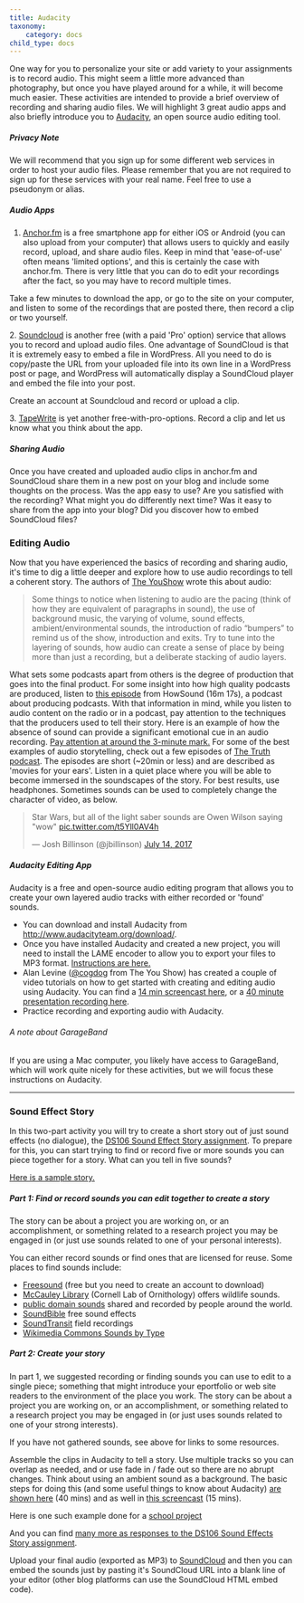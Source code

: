 ```yaml
---
title: Audacity
taxonomy:
    category: docs
child_type: docs
---
```

One way for you to personalize your site or add variety to your assignments is to record audio. This might seem a little more advanced than photography, but once you have played around for a while, it will become much easier. These activities are intended to provide a brief overview of recording and sharing audio files. We will highlight 3 great audio apps and also briefly introduce you to [Audacity](http://www.audacityteam.org/), an open source audio editing tool.

##### Privacy Note

We will recommend that you sign up for some different web services in order to host your audio files. Please remember that you are not required to sign up for these services with your real name. Feel free to use a pseudonym or alias.

##### Audio Apps

1.  [Anchor.fm](https://anchor.fm) is a free smartphone app for either iOS or Android (you can also upload from your computer) that allows users to quickly and easily record, upload, and share audio files. Keep in mind that 'ease-of-use' often means 'limited options', and this is certainly the case with anchor.fm. There is very little that you can do to edit your recordings after the fact, so you may have to record multiple times.

Take a few minutes to download the app, or go to the site on your computer, and listen to some of the recordings that are posted there, then record a clip or two yourself.

2\. [Soundcloud](https://soundcloud.com/) is another free (with a paid 'Pro' option) service that allows you to record and upload audio files. One advantage of SoundCloud is that it is extremely easy to embed a file in WordPress. All you need to do is copy/paste the URL from your uploaded file into its own line in a WordPress post or page, and WordPress will automatically display a SoundCloud player and embed the file into your post.

Create an account at Soundcloud and record or upload a clip.

3\. [TapeWrite](https://tapewrite.com/tapes/top) is yet another free-with-pro-options. Record a clip and let us know what you think about the app.

##### Sharing Audio

Once you have created and uploaded audio clips in anchor.fm and SoundCloud share them in a new post on your blog and include some thoughts on the process. Was the app easy to use? Are you satisfied with the recording? What might you do differently next time? Was it easy to share from the app into your blog? Did you discover how to embed SoundCloud files?  



### Editing Audio

Now that you have experienced the basics of recording and sharing audio, it's time to dig a little deeper and explore how to use audio recordings to tell a coherent story. The authors of [The YouShow](http://youshow.trubox.ca/about/schedule/unit-4-part-1/) wrote this about audio:

> Some things to notice when listening to audio are the pacing (think of how they are equivalent of paragraphs in sound), the use of background music, the varying of volume, sound effects, ambient/environmental sounds, the introduction of radio “bumpers” to remind us of the show, introduction and exits. Try to tune into the layering of sounds, how audio can create a sense of place by being more than just a recording, but a deliberate stacking of audio layers.

What sets some podcasts apart from others is the degree of production that goes into the final product. For some insight into how high quality podcasts are produced, listen to [this episode](https://transom.org/2012/dissecting-joanne-rosser-papermaker/) from HowSound (16m 17s), a podcast about producing podcasts. With that information in mind, while you listen to audio content on the radio or in a podcast, pay attention to the techniques that the producers used to tell their story. Here is an example of how the absence of sound can provide a significant emotional cue in an audio recording. [Pay attention at around the 3-minute mark.](https://create.twu.ca/orientation/ted-radio-hour-audio-demo/) For some of the best examples of audio storytelling, check out a few episodes of [The Truth podcast](http://www.thetruthpodcast.com/). The episodes are short (~20min or less) and are described as 'movies for your ears'. Listen in a quiet place where you will be able to become immersed in the soundscapes of the story. For best results, use headphones. Sometimes sounds can be used to completely change the character of video, as below.

> Star Wars, but all of the light saber sounds are Owen Wilson saying "wow" [pic.twitter.com/t5Yll0AV4h](https://t.co/t5Yll0AV4h)
>
> — Josh Billinson (@jbillinson) [July 14, 2017](https://twitter.com/jbillinson/status/885981744620589056)

##### Audacity Editing App

Audacity is a free and open-source audio editing program that allows you to create your own layered audio tracks with either recorded or 'found' sounds.

*   You can download and install Audacity from http://www.audacityteam.org/download/.
*   Once you have installed Audacity and created a new project, you will need to install the LAME encoder to allow you to export your files to MP3 format. [Instructions are here.](https://trinitywestern.teamdynamix.com/TDClient/KB/ArticleDet?ID=33356)
*   Alan Levine ([@cogdog](https://twitter.com/cogdog) from The You Show) has created a couple of video tutorials on how to get started with creating and editing audio using Audacity. You can find a [14 min screencast here](https://www.youtube.com/watch?v=gXfVKSx7WtY), or a [40 minute presentation recording here](https://www.youtube.com/watch?v=cTw9ZwL0CTA).
*   Practice recording and exporting audio with Audacity.

###### A note about GarageBand

If you are using a Mac computer, you likely have access to GarageBand, which will work quite nicely for these activities, but we will focus these instructions on Audacity.

---

### Sound Effect Story

In this two-part activity you will try to create a short story out of just sound effects (no dialogue), the [DS106 Sound Effect Story assignment](http://assignments.ds106.us/assignments/sound-effects-story/). To prepare for this, you can start trying to find or record five or more sounds you can piece together for a story. What can you tell in five sounds?

[Here is a sample story.](https://soundcloud.com/a_motley92/sound-story)

##### Part 1: Find or record sounds you can edit together to create a story

The story can be about a project you are working on, or an accomplishment, or something related to a research project you may be engaged in (or just use sounds related to one of your personal interests).

You can either record sounds or find ones that are licensed for reuse. Some places to find sounds include:

*   [Freesound](http://www.freesound.org/) (free but you need to create an account to download)
*   [McCauley Library](http://macaulaylibrary.org/) (Cornell Lab of Ornithology) offers wildlife sounds.
*   [public domain sounds](http://www.pdsounds.org/) shared and recorded by people around the world.
*   [SoundBible](http://soundbible.com/free-sound-effects-1.html) free sound effects
*   [SoundTransit](http://turbulence.org/soundtransit/search/) field recordings
*   [Wikimedia Commons Sounds by Type](http://commons.wikimedia.org/wiki/Category:Sounds_by_type)

##### Part 2: Create your story

In part 1, we suggested recording or finding sounds you can use to edit to a single piece; something that might introduce your eportfolio or web site readers to the environment of the place you work.  The story can be about a project you are working on, or an accomplishment, or something related to a research project you may be engaged in (or just uses sounds related to one of your strong interests).

If you have not gathered sounds, see above for links to some resources.

Assemble the clips in Audacity to tell a story. Use multiple tracks so you can overlap as needed, and or use fade in / fade out so there are no abrupt changes. Think about using an ambient sound as a background. The basic steps for doing this (and some useful things to know about Audacity) [are shown here](https://www.youtube.com/watch?v=cTw9ZwL0CTA) (40 mins) and as well in [this screencast](https://www.youtube.com/watch?v=gXfVKSx7WtY) (15 mins).

Here is one such example done for a [school project](https://www.youtube.com/watch?v=7-7eekV9gPc)

And you can find <a href="http://assignments.ds106.us/assignments/sound-effects-story/">many more as responses to the DS106 Sound Effects Story assignment</a>.

Upload your final audio (exported as MP3) to [SoundCloud](http://soundcloud.com) and then you can embed the sounds just by pasting it's SoundCloud URL into a blank line of your editor (other blog platforms can use the SoundCloud HTML embed code).
